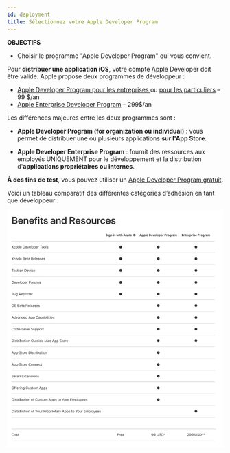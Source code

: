 ```yaml
---
id: deployment
title: Sélectionnez votre Apple Developer Program
---
```

<div class = "objectives"> 

**OBJECTIFS**

* Choisir le programme "Apple Developer Program" qui vous convient.</div> 

Pour **distribuer une application iOS**, votre compte Apple Developer doit être valide. Apple propose deux programmes de développeur :

* [Apple Developer Program pour les entreprises ](register-apple-developer-program-organization.html) ou [pour les particuliers](register-apple-developer-program-individual.html) – 99 $/an 
* [Apple Enterprise Developer Program](register-apple-developer-enterprise-program.html) – 299$/an

Les différences majeures entre les deux programmes sont :

* **Apple Developer Program (for organization ou individual)** : vous permet de distribuer une ou plusieurs applications **sur l'App Store**.

* **Apple Developer Enterprise Program** : fournit des ressources aux employés UNIQUEMENT pour le développement et la distribution d'**applications propriétaires ou internes**.

**À des fins de test**, vous pouvez utiliser un [Apple Developer Program gratuit](free-developer-account.html).

Voici un tableau comparatif des différentes catégories d’adhésion en tant que développeur :

![Developer membership levels](assets/test-build/FreeTestingAppleDeveloperAccount.png)